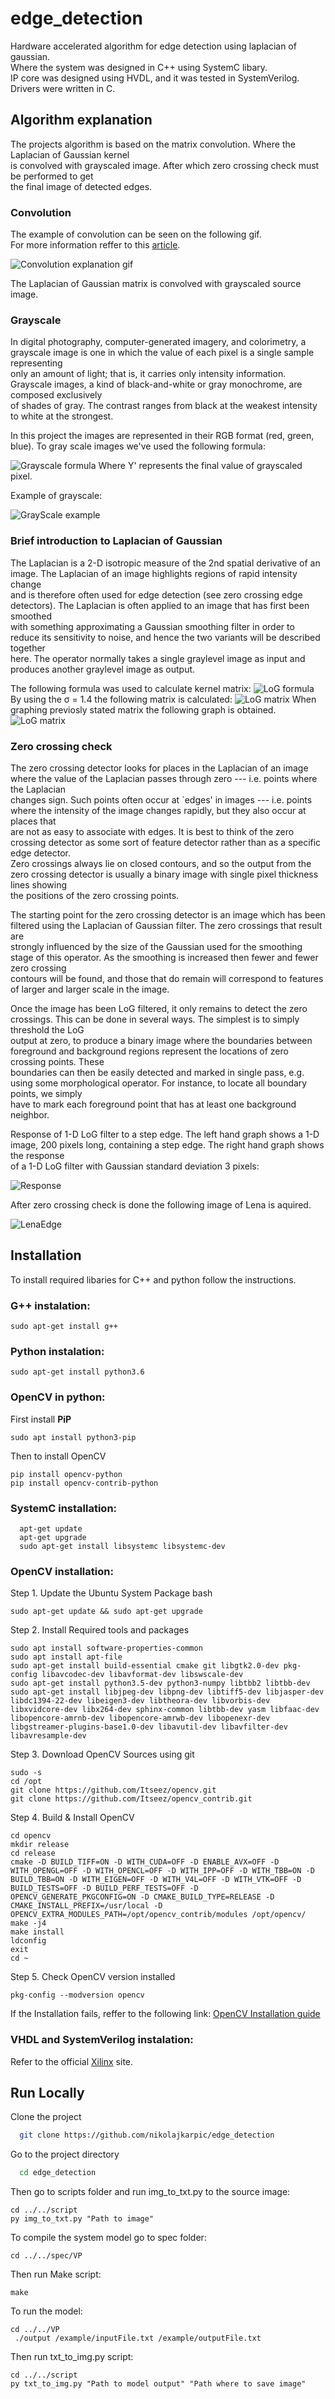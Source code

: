 # edge_detection

Hardware accelerated algorithm for edge detection using laplacian of gaussian.   
Where the system was designed in C++ using SystemC libary.  
IP core was designed using HVDL,
and it was tested in SystemVerilog.
Drivers were written in C.



## Algorithm explanation
The projects algorithm is based on the matrix convolution. Where the Laplacian of Gaussian kernel  
is convolved with grayscaled image. After which zero crossing check must be performed to get  
the final image of detected edges.   

### Convolution

The example of convolution can be seen on the following gif.  
For more information reffer to this [article](https://www.allaboutcircuits.com/technical-articles/two-dimensional-convolution-in-image-processing/).

![Convolution explanation gif](https://upload.wikimedia.org/wikipedia/commons/1/19/2D_Convolution_Animation.gif)

The Laplacian of Gaussian matrix is convolved with grayscaled source image.

### Grayscale

In digital photography, computer-generated imagery, and colorimetry, a grayscale image is one in which the value of each pixel is a single sample representing  
only an amount of light; that is, it carries only intensity information. Grayscale images, a kind of black-and-white or gray monochrome, are composed exclusively  
of shades of gray. The contrast ranges from black at the weakest intensity to white at the strongest.

In this project the images are represented in their RGB format (red, green, blue). To gray scale images we've used the following formula:

![Grayscale formula](https://wikimedia.org/api/rest_v1/media/math/render/svg/0069616bf46ed5b8405855e3748089f945aaf92f)
Where Y' represents the final value of grayscaled pixel.

Example of grayscale:

![GrayScale example](https://www.researchgate.net/publication/353272873/figure/fig3/AS:1046072000528387@1626414408558/a-Lena-gray-scale-image-b-Lena-color-image.png)

### Brief introduction to Laplacian of Gaussian

The Laplacian is a 2-D isotropic measure of the 2nd spatial derivative of an image. The Laplacian of an image highlights regions of rapid intensity change  
and is therefore often used for edge detection (see zero crossing edge detectors). The Laplacian is often applied to an image that has first been smoothed  
with something approximating a Gaussian smoothing filter in order to reduce its sensitivity to noise, and hence the two variants will be described together  
here.  The operator normally takes a single graylevel image as input and produces another graylevel image as output.

The following formula was used to calculate kernel matrix:
![LoG formula](https://homepages.inf.ed.ac.uk/rbf/HIPR2/eqns/eqnlog2.gif)
By using the σ = 1.4 the following matrix is calculated:
![LoG matrix](https://homepages.inf.ed.ac.uk/rbf/HIPR2/figs/logdisc.gif)
When graphing previosly stated matrix the following graph is obtained.
![LoG matrix](https://homepages.inf.ed.ac.uk/rbf/HIPR2/figs/logcont.gif)

### Zero crossing check

The zero crossing detector looks for places in the Laplacian of an image where the value of the Laplacian passes through zero --- i.e. points where the Laplacian  
changes sign. Such points often occur at `edges' in images --- i.e. points where the intensity of the image changes rapidly, but they also occur at places that  
are not as easy to associate with edges. It is best to think of the zero crossing detector as some sort of feature detector rather than as a specific edge detector.  
Zero crossings always lie on closed contours, and so the output from the zero crossing detector is usually a binary image with single pixel thickness lines showing  
the positions of the zero crossing points.

The starting point for the zero crossing detector is an image which has been filtered using the Laplacian of Gaussian filter. The zero crossings that result are  
strongly influenced by the size of the Gaussian used for the smoothing stage of this operator. As the smoothing is increased then fewer and fewer zero crossing  
contours will be found, and those that do remain will correspond to features of larger and larger scale in the image.

Once the image has been LoG filtered, it only remains to detect the zero crossings. This can be done in several ways. The simplest is to simply threshold the LoG  
output at zero, to produce a binary image where the boundaries between foreground and background regions represent the locations of zero crossing points. These  
boundaries can then be easily detected and marked in single pass, e.g. using some morphological operator. For instance, to locate all boundary points, we simply  
have to mark each foreground point that has at least one background neighbor. 


Response of 1-D LoG filter to a step edge. The left hand graph shows a 1-D image, 200 pixels long, containing a step edge. The right hand graph shows the response  
of a 1-D LoG filter with Gaussian standard deviation 3 pixels:

![Response](https://homepages.inf.ed.ac.uk/rbf/HIPR2/figs/logresp.gif)

After zero crossing check is done the following image of Lena is aquired.

![LenaEdge](https://github.com/nikolajkarpic/edge_detection/blob/main/data/input2pyEdge.png?raw=true)


## Installation

To install required libaries for C++ and python follow the instructions.

### **G++** instalation:

```
sudo apt-get install g++
```

### **Python** instalation:

```
sudo apt-get install python3.6
```

### **OpenCV** in python:
First install **PiP**
```
sudo apt install python3-pip
```
Then to install OpenCV
```
pip install opencv-python
pip install opencv-contrib-python
```

### **SystemC** installation:
```
  apt-get update
  apt-get upgrade
  sudo apt-get install libsystemc libsystemc-dev
```
### **OpenCV** installation:   
Step 1. Update the Ubuntu System Package
bash
```
sudo apt-get update && sudo apt-get upgrade
```
Step 2. Install Required tools and packages
```
sudo apt install software-properties-common
sudo apt install apt-file
sudo apt-get install build-essential cmake git libgtk2.0-dev pkg-config libavcodec-dev libavformat-dev libswscale-dev
sudo apt-get install python3.5-dev python3-numpy libtbb2 libtbb-dev
sudo apt-get install libjpeg-dev libpng-dev libtiff5-dev libjasper-dev libdc1394-22-dev libeigen3-dev libtheora-dev libvorbis-dev libxvidcore-dev libx264-dev sphinx-common libtbb-dev yasm libfaac-dev libopencore-amrnb-dev libopencore-amrwb-dev libopenexr-dev libgstreamer-plugins-base1.0-dev libavutil-dev libavfilter-dev libavresample-dev
```
Step 3. Download OpenCV Sources using git
```
sudo -s
cd /opt
git clone https://github.com/Itseez/opencv.git
git clone https://github.com/Itseez/opencv_contrib.git
```
Step 4. Build & Install OpenCV
```
cd opencv
mkdir release
cd release
cmake -D BUILD_TIFF=ON -D WITH_CUDA=OFF -D ENABLE_AVX=OFF -D WITH_OPENGL=OFF -D WITH_OPENCL=OFF -D WITH_IPP=OFF -D WITH_TBB=ON -D BUILD_TBB=ON -D WITH_EIGEN=OFF -D WITH_V4L=OFF -D WITH_VTK=OFF -D BUILD_TESTS=OFF -D BUILD_PERF_TESTS=OFF -D OPENCV_GENERATE_PKGCONFIG=ON -D CMAKE_BUILD_TYPE=RELEASE -D CMAKE_INSTALL_PREFIX=/usr/local -D OPENCV_EXTRA_MODULES_PATH=/opt/opencv_contrib/modules /opt/opencv/
make -j4
make install
ldconfig
exit
cd ~
```
Step 5. Check OpenCV version installed
```
pkg-config --modversion opencv
```

If the Installation fails, reffer to the following link: 
[OpenCV Installation guide](http://techawarey.com/programming/install-opencv-c-c-in-ubuntu-18-04-lts-step-by-step-guide/)

### **VHDL** and **SystemVerilog** instalation:
Refer to the official [Xilinx](https://www.xilinx.com/) site.





    
## Run Locally

Clone the project

```bash
  git clone https://github.com/nikolajkarpic/edge_detection
```

Go to the project directory

```bash
  cd edge_detection
```
Then go to scripts folder and run img_to_txt.py to the source image:
```
cd ../../script
py img_to_txt.py "Path to image"
```

To compile the system model go to spec folder:
```
cd ../../spec/VP
```
Then run Make script:
```
make
```
To run the model:
```
cd ../../VP
 ./output /example/inputFile.txt /example/outputFile.txt
```

Then run txt_to_img.py script:

```
cd ../../script
py txt_to_img.py "Path to model output" "Path where to save image"
```

